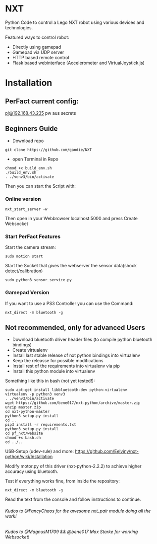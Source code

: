 # NXT

Python Code to control a Lego NXT robot using various devices and technologies.

Featured ways to control robot:
+ Directly using gamepad
+ Gamepad via UDP server
+ HTTP based remote control
+ Flask based webinterface (Accelerometer and VirtualJoystick.js)

# Installation

## PerFact current config:
pi@192.168.43.235 pw aus secrets

## Beginners Guide

+ Download repo

```
git clone https://github.com/gandie/NXT
```

+ open Terminal in Repo

```
chmod +x build_env.sh
./build_env.sh
. ./venv3/bin/activate
```

Then you can start the Script with:

### Online version

```
nxt_start_server -w
```

Then open in your Webbrowser localhost:5000 and press Create Websocket

### Start PerFact Features

Start the camera stream:

```
sudo motion start
```

Start the Socket that gives the webserver the sensor data(shock detect/calibration)
```
sudo python3 sensor_service.py
```

### Gamepad Version

If you want to use a PS3 Controller you can use the Command:

```
nxt_direct -m bluetooth -g
```

## Not recommended, only for advanced Users

+ Download bluetooth driver header files (to compile python bluetooth bindings)
+ Create virtualenv
+ Install last stable release of nxt python bindings into virtualenv
+ Keep the releasse for possible modifications
+ Install rest of the requirements into virtualenv via pip
+ Install this python module into virtualenv

Something like this in bash (not yet tested!):
```
sudo apt-get install libbluetooth-dev python-virtualenv
virtualenv -p python3 venv3
. ./venv3/bin/activate
wget https://github.com/bene017/nxt-python/archive/master.zip
unzip master.zip
cd nxt-python-master
python3 setup.py install
cd ..
pip3 install -r requirements.txt
python3 setup.py install
cd pf_nxt/website
chmod +x bash.sh
cd ../..
```

USB-Setup (udev-rule) and more:
https://github.com/Eelviny/nxt-python/wiki/Installation

Modify motor.py of this driver (nxt-python-2.2.2) to achieve higher accuracy
using bluetooth.

Test if everything works fine, from inside the repository:
```
nxt_direct -m bluetooth -g
```

Read the text from the console and follow instructions to continue.

###### Kudos to @FancyChaos for the awesome nxt_pair module doing all the work!
###### Kudos to @MagnusM1709 && @bene017 Max Starke for working Websocket!
